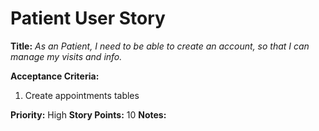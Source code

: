 # Patient User Story

**Title:**
_As an Patient, I need to be able to create an account, so that I can manage my visits and info._

**Acceptance Criteria:**
1. Create appointments tables

**Priority:** High
**Story Points:** 10
**Notes:**

